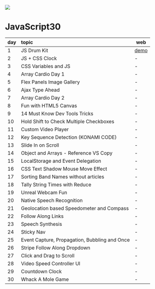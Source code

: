 ![](https://javascript30.com/images/JS3-social-share.png)

# JavaScript30

| day | topic                                         | web                                                                               |
| --- | :-------------------------------------------- | --------------------------------------------------------------------------------- |
| 1   | JS Drum Kit                                   | [demo](https://afa0304.github.io/js30/02%20-%20JS%20and%20CSS%20Clock/index.html)                                                                                 |
| 2   | JS + CSS Clock                                | -                                                                                 |
| 3   | CSS Variables and JS                          | -                                                                                 |
| 4   | Array Cardio Day 1                            | -                                                                                 |
| 5   | Flex Panels Image Gallery                     | -                                                                                 |
| 6   | Ajax Type Ahead                               | -                                                                                 |
| 7   | Array Cardio Day 2                            | -                                                                                 |
| 8   | Fun with HTML5 Canvas                         | -                                                                                 |
| 9   | 14 Must Know Dev Tools Tricks                 | -                                                                                 |
| 10  | Hold Shift to Check Multiple Checkboxes       | -                                                                                 |
| 11  | Custom Video Player                           | -                                                                                 |
| 12  | Key Sequence Detection (KONAMI CODE)          | -                                                                                 |
| 13  | Slide In on Scroll                            | -                                                                                 |
| 14  | Object and Arrays - Reference VS Copy         | -                                                                                 |
| 15  | LocalStorage and Event Delegation             | -                                                                                 |
| 16  | CSS Text Shadow Mouse Move Effect             | -                                                                                 |
| 17  | Sorting Band Names without articles           | -                                                                                 |
| 18  | Tally String Times with Reduce                | -                                                                                 |
| 19  | Unreal Webcam Fun                             | -                                                                                 |
| 20  | Native Speech Recognition                     | -                                                                                 |
| 21  | Geolocation based Speedometer and Compass     | -                                                                                 |
| 22  | Follow Along Links                            | -                                                                                 |
| 23  | Speech Synthesis                              | -                                                                                 |
| 24  | Sticky Nav                                    | -                                                                                 |
| 25  | Event Capture, Propagation, Bubbling and Once | -                                                                                 |
| 26  | Stripe Follow Along Dropdown                  | -                                                                                 |
| 27  | Click and Drag to Scroll                      | -                                                                                 |
| 28  | Video Speed Controller UI                     | -                                                                                 |
| 29  | Countdown Clock                               | -                                                                                 |
| 30  | Whack A Mole Game                             | -                                                                                 |